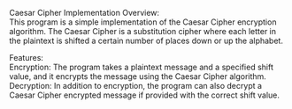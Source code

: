 Caesar Cipher Implementation
Overview:   
This program is a simple implementation of the Caesar Cipher encryption algorithm. The Caesar Cipher is a substitution cipher where each letter in the plaintext is shifted a certain number of places down or up the alphabet.

Features:  
Encryption: The program takes a plaintext message and a specified shift value, and it encrypts the message using the Caesar Cipher algorithm.  
Decryption: In addition to encryption, the program can also decrypt a Caesar Cipher encrypted message if provided with the correct shift value.
